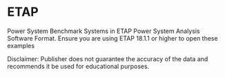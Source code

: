 # ETAP
Power System Benchmark Systems in ETAP Power System Analysis Software Format.
Ensure you are using ETAP 18.1.1 or higher to open these examples

Disclaimer: Publisher does not guarantee the accuracy of the data and recommends it be used for educational purposes.
